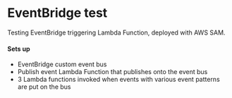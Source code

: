 # EventBridge test

Testing EventBridge triggering Lambda Function, deployed with AWS SAM.

#### Sets up

- EventBridge custom event bus
- Publish event Lambda Function that publishes onto the event bus
- 3 Lambda functions invoked when events with various event patterns are put on the bus
